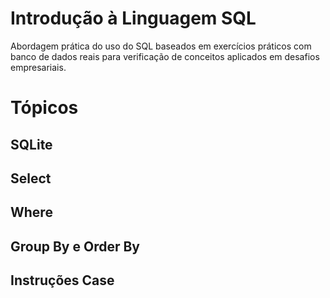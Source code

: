 # Introdução à Linguagem SQL
Abordagem prática do uso do SQL baseados em exercícios práticos com banco de dados reais para verificação de conceitos aplicados em desafios empresariais.

# Tópicos 
## SQLite

## Select

## Where 

## Group By e Order By

## Instruções Case

